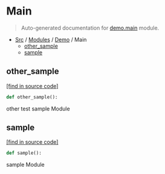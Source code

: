 # Main

> Auto-generated documentation for [demo.main](../../../demo/main.py) module.

- [Src](../README.md#src-index) / [Modules](../MODULES.md#src-modules) / [Demo](index.md#demo) / Main
    - [other_sample](#other_sample)
    - [sample](#sample)

## other_sample

[[find in source code]](../../../demo/main.py#L7)

```python
def other_sample():
```

other test sample Module

## sample

[[find in source code]](../../../demo/main.py#L2)

```python
def sample():
```

sample Module
